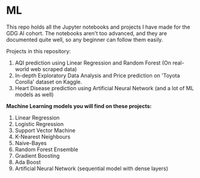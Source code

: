 # ML
This repo holds all the Jupyter notebooks and projects I have made for the GDG AI cohort. The notebooks aren't too advanced, and they are documented quite well, so any beginner can follow them easily.

Projects in this repository:
1. AQI prediction using Linear Regression and Random Forest (On real-world web scraped data)
2. In-depth Exploratory Data Analysis and Price prediction on 'Toyota Corolla' dataset on Kaggle.
3. Heart Disease prediction using Artificial Neural Network (and a lot of ML models as well)

**Machine Learning models you will find on these projects:**
1. Linear Regression
2. Logistic Regression
3. Support Vector Machine
4. K-Nearest Neighbours
5. Naive-Bayes
6. Random Forest Ensemble
7. Gradient Boosting
8. Ada Boost
9. Artificial Neural Network (sequential model with dense layers)

